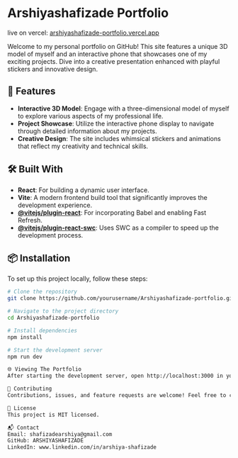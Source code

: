 # Arshiyashafizade Portfolio
live on vercel: [arshiyashafizade-portfolio.vercel.app](https://arshiyashafizade-portfolio.vercel.app/)

Welcome to my personal portfolio on GitHub! This site features a unique 3D model of myself and an interactive phone that showcases one of my exciting projects. Dive into a creative presentation enhanced with playful stickers and innovative design.

## 🚀 Features

- **Interactive 3D Model**: Engage with a three-dimensional model of myself to explore various aspects of my professional life.
- **Project Showcase**: Utilize the interactive phone display to navigate through detailed information about my projects.
- **Creative Design**: The site includes whimsical stickers and animations that reflect my creativity and technical skills.

## 🛠️ Built With

- **React**: For building a dynamic user interface.
- **Vite**: A modern frontend build tool that significantly improves the development experience.
- **[@vitejs/plugin-react](https://github.com/vitejs/vite-plugin-react/blob/main/packages/plugin-react/README.md)**: For incorporating Babel and enabling Fast Refresh.
- **[@vitejs/plugin-react-swc](https://github.com/vitejs/vite-plugin-react-swc)**: Uses SWC as a compiler to speed up the development process.

## 📦 Installation

To set up this project locally, follow these steps:

```bash
# Clone the repository
git clone https://github.com/yourusername/Arshiyashafizade-portfolio.git

# Navigate to the project directory
cd Arshiyashafizade-portfolio

# Install dependencies
npm install

# Start the development server
npm run dev

🌐 Viewing The Portfolio
After starting the development server, open http://localhost:3000 in your browser to view the portfolio.

🤝 Contributing
Contributions, issues, and feature requests are welcome! Feel free to check issues page for ways you can contribute.

📝 License
This project is MIT licensed.

📬 Contact
Email: shafizadearshiya@gmail.com
GitHub: ARSHIYASHAFIZADE 
LinkedIn: www.linkedin.com/in/arshiya-shafizade

